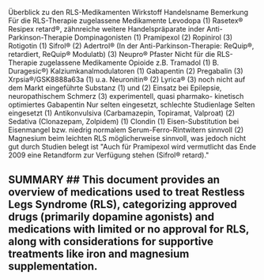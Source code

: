Überblick zu den RLS-Medikamenten
Wirkstoff
Handelsname
Bemerkung
Für die RLS-Therapie zugelassene Medikamente
Levodopa
(1) Rasetex® Resipex retard®,
zähnreiche weitere Handelspräparate
inder Anti-Parkinson-Therapie
Dompinagonisten
(1) Pramipexol
(2) Ropinirol
(3) Rotigotin
(1) Sifrol®
(2) Adertrol®
(In der Anti-Parkinson-Therapie:
ReQuip®, retardiert, ReQuip® Modulatb)
(3) Neupro® Pfaster
Nicht für die RLS-Therapie zugelassene Medikamente
Opioide
z.B. Tramadol
(1) B. Duragesic®)
Kalziumkanalmodulatoren
(1) Gabapentin
(2) Pregabalin
(3) Xrpsia®/GSK8888a63a
(1) u.a. Neuronitin®
(2) Lyrica®
(3) noch nicht auf dem Markt eingeführte
Substanz
(1) und (2) Einsatz bei Epilepsie,
neuropathischem Schmerz
(3) experimentell, quasi pharmako-
kinetisch optimiertes Gabapentin
Nur selten eingesetzt,
schlechte Studienlage
Selten eingesetzt
(1) Antikonvulsiva (Carbamazepin, Topiramat, Valproat)
(2) Sedativa (Clonazepam, Zolpidem)
(1) Clondin
(1) Eisen-Substitution bei Eisenmangel bzw.
niedrig normalem Serum-Ferro-Rintwitern
sinnvoll
(2) Magnesium beim leichten RLS möglicherweise sinnvoll, was jedoch nicht
gut durch Studien belegt ist
"Auch für Pramipexol wird vermutlicht das Ende 2009 eine Retandform
zur Verfügung stehen (Sifrol® retard)."
## SUMMARY ## This document provides an overview of medications used to treat Restless Legs Syndrome (RLS), categorizing approved drugs (primarily dopamine agonists) and medications with limited or no approval for RLS, along with considerations for supportive treatments like iron and magnesium supplementation.
